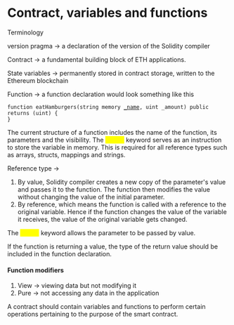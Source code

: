 # Contract, variables and functions

Terminology

version pragma -> a declaration of the version of the Solidity compiler

Contract -> a fundamental building block of ETH applications.

State variables -> permanently stored in contract storage, written to the Ethereum blockchain

Function -> a function declaration would look something like this

<pre class="language-solidity"><code class="lang-solidity">function eatHamburgers(string memory <a data-footnote-ref href="#user-content-fn-1">_name</a>, uint _amount) public returns (uint) {
}
</code></pre>

The current structure of a function includes the name of the function, its parameters and the visibility. The _<mark style="color:yellow;">`memory`</mark>_ keyword serves as an instruction to store the variable in memory. This is required for all reference types such as arrays, structs, mappings and strings.

Reference type ->

1. By value, Solidity compiler creates a new copy of the parameter's value and passes it to the function. The function then modifies the value without changing the value of the initial parameter.
2. By reference, which means the function is called with a reference to the original variable. Hence if the function changes the value of the variable it receives, the value of the original variable gets changed.

The _<mark style="color:yellow;">`memory`</mark>_ keyword allows the parameter to be passed by value.

If the function is returning a value, the type of the return value should be included in the function declaration.

#### Function modifiers

1. View -> viewing data but not modifying it
2. Pure -> not accessing any data in the application

A contract should contain variables and functions to perform certain operations pertaining to the purpose of the smart contract.

[^1]: Starting function parameter variable names with an underscore differentiates them from global variables. This is a convention.
